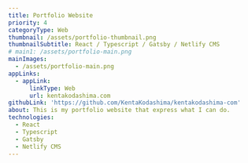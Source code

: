 ```yaml
---
title: Portfolio Website
priority: 4
categoryType: Web
thumbnail: /assets/portfolio-thumbnail.png
thumbnailSubtitle: React / Typescript / Gatsby / Netlify CMS
# main1: /assets/portfolio-main.png
mainImages:
  - /assets/portfolio-main.png
appLinks:
  - appLink:
      linkType: Web
      url: kentakodashima.com
githubLink: 'https://github.com/KentaKodashima/kentakodashima-com'
about: This is my portfolio website that express what I can do.
technologies:
  - React
  - Typescript
  - Gatsby
  - Netlify CMS
---
```


